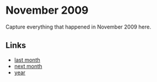 # November 2009

Capture everything that happened in November 2009 here.

## Links
- [last month](calendar/months/2009-10.md)
- [next month](calendar/months/2009-12.md)
- [year](calendar/years/2009.md)